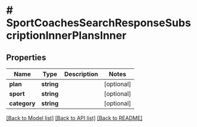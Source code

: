 # # SportCoachesSearchResponseSubscriptionInnerPlansInner

## Properties

Name | Type | Description | Notes
------------ | ------------- | ------------- | -------------
**plan** | **string** |  | [optional]
**sport** | **string** |  | [optional]
**category** | **string** |  | [optional]

[[Back to Model list]](../../README.md#models) [[Back to API list]](../../README.md#endpoints) [[Back to README]](../../README.md)
